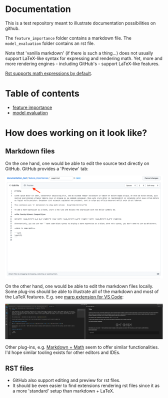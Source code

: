 # Documentation

This is a test repository meant to illustrate documentation possibilities on github.

The `feature_importance` folder contains a markdown file.
The `model_evaluation` folder contains an rst file.

Note that 'vanilla markdown' (if there is such a thing...) does not usually support LaTeX-like syntax for expressing and rendering math. Yet, more and more rendering engines - including GitHub's - support LaTeX-like features.

[Rst supports math expressions by default](https://docutils.sourceforge.io/docs/ref/rst/mathematics.html).

# Table of contents

* [feature importance](https://github.com/kklein/documentation_test/blob/main/feature_importances/page1.md)
* [model evaluation](https://github.com/kklein/documentation_test/blob/main/model_evaluation/page1.rst)

# How does working on it look like?
## Markdown files
On the one hand, one would be able to edit the source text directly on GitHub. GitHub provides a 'Preview' tab:

![alt text](/screenshot_github.png)

On the other hand, one would be able to edit the markdown files locally. Some plug-ins should be able to illustrate all of the markdown and most of the LaTeX features. E.g. see [marp extension for VS Code](https://github.com/marp-team/marp-vscode):

![alt text](/screenshot_vs_code.png)

Other plug-ins, e.g. [Markdown + Math](https://marketplace.visualstudio.com/items?itemName=goessner.mdmath) seem to offer similar functionalities. I'd hope similar tooling exists for other editors and IDEs.

## RST files
* GitHub also support editing and preview for rst files.
* It should be even easier to find extensions rendering rst files since it as a more 'standard' setup than markdown + LaTeX.
